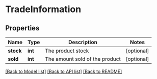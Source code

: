 # TradeInformation

## Properties
Name | Type | Description | Notes
------------ | ------------- | ------------- | -------------
**stock** | **int** | The product stock  | [optional] 
**sold** | **int** | The amount sold of the product | [optional] 

[[Back to Model list]](../README.md#documentation-for-models) [[Back to API list]](../README.md#documentation-for-api-endpoints) [[Back to README]](../README.md)


